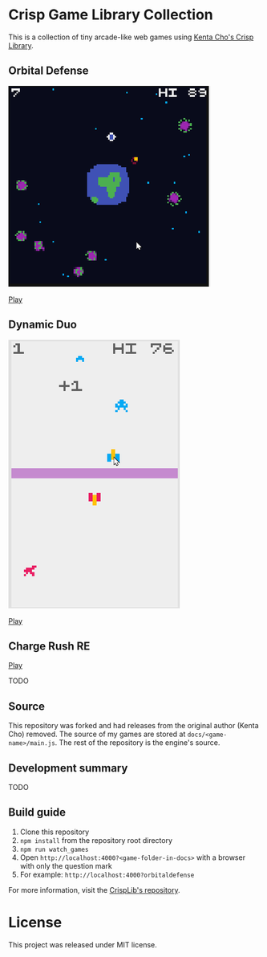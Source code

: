 # Crisp Game Library Collection

This is a collection of tiny arcade-like web games using [Kenta Cho's Crisp Library](https://github.com/abagames/crisp-game-lib).

## Orbital Defense

![Orbital Defense Trailer 2](https://raw.githubusercontent.com/JunoNgx/crips-game-lib-collection/master/gifs/OrbitDefTrailer2.gif)

[Play](https://junongx.github.io/crips-game-lib-collection/?orbitaldefense)

## Dynamic Duo

![Dynamic Duo trailer 2](https://raw.githubusercontent.com/JunoNgx/crips-game-lib-collection/master/gifs/DynamicDuo2.gif)

[Play](https://junongx.github.io/crips-game-lib-collection/?dynamicduo)

## Charge Rush RE

[Play](https://junongx.github.io/crips-game-lib-collection/?chargerushre)

TODO
## Source

This repository was forked and had releases from the original author (Kenta Cho) removed. The source of my games are stored at `docs/<game-name>/main.js`. The rest of the repository is the engine's source.

## Development summary

TODO

## Build guide

1. Clone this repository
2. `npm install` from the repository root directory
3. `npm run watch_games`
4. Open `http://localhost:4000?<game-folder-in-docs>` with a browser with only the question mark
5. For example: `http://localhost:4000?orbitaldefense`

For more information, visit the [CrispLib's repository](https://github.com/abagames/crisp-game-lib).

# License

This project was released under MIT license.

